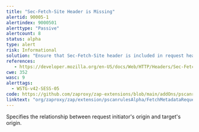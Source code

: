 ```yaml
---
title: "Sec-Fetch-Site Header is Missing"
alertid: 90005-1
alertindex: 9000501
alerttype: "Passive"
alertcount: 8
status: alpha
type: alert
risk: Informational
solution: "Ensure that Sec-Fetch-Site header is included in request headers."
references:
   - https://developer.mozilla.org/en-US/docs/Web/HTTP/Headers/Sec-Fetch-Site
cwe: 352
wasc: 9
alerttags: 
  - WSTG-v42-SESS-05
code: https://github.com/zaproxy/zap-extensions/blob/main/addOns/pscanrulesAlpha/src/main/java/org/zaproxy/zap/extension/pscanrulesAlpha/FetchMetadataRequestHeadersScanRule.java
linktext: "org/zaproxy/zap/extension/pscanrulesAlpha/FetchMetadataRequestHeadersScanRule.java"
---
```

Specifies the relationship between request initiator's origin and target's origin.
